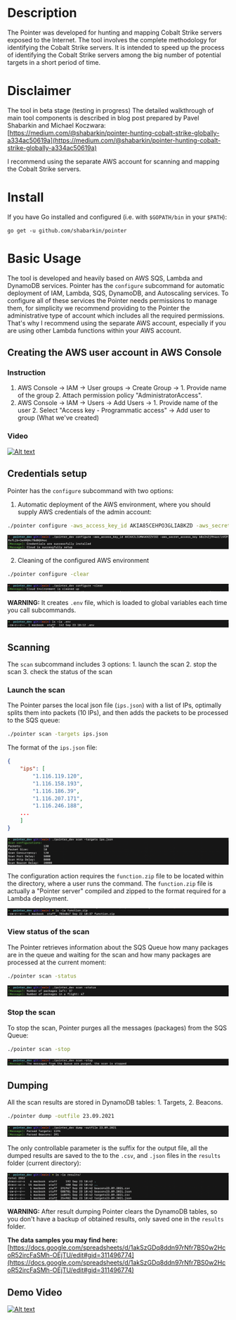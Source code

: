 # Description

The Pointer was developed for hunting and mapping Cobalt Strike servers exposed to the Internet. The tool involves the complete methodology for identifying the Cobalt Strike servers. It is intended to speed up the process of identifying the Cobalt Strike servers among the big number of potential targets in a short period of time.

# Disclaimer

The tool in beta stage (testing in progress)
The detailed walkthrough of main tool components is described in blog post prepared by Pavel Shabarkin and Michael Koczwara: [https://medium.com/@shabarkin/pointer-hunting-cobalt-strike-globally-a334ac50619a](https://medium.com/@shabarkin/pointer-hunting-cobalt-strike-globally-a334ac50619a)

I recommend using the separate AWS account for scanning and mapping the Cobalt Strike servers. 

# Install

If you have Go installed and configured (i.e. with `$GOPATH/bin` in your `$PATH`):

```
go get -u github.com/shabarkin/pointer
```

# Basic Usage

The tool is developed and heavily based on AWS SQS, Lambda and DynamoDB services. Pointer has the `configure` subcommand for automatic deployment of IAM, Lambda, SQS, DynamoDB, and Autoscaling services. To configure all of these services the Pointer needs permissions to manage them, for simplicity we recommend providing to the Pointer the administrative type of account which includes all the required permissions. That's why I recommend using the separate AWS account, especially if you are using other Lambda functions within your AWS account.

## Creating the AWS user account in AWS Console

### Instruction

1. AWS Console → IAM → User groups → Create Group → 1. Provide name of the group 2. Attach permission policy "AdministratorAccess". 
2. AWS Console → IAM → Users → Add Users → 1. Provide name of the user 2. Select "Access key - Programmatic access" → Add user to group (What we've created) 

### Video

[![Alt text](https://img.youtube.com/vi/YgBc96u0hM4/0.jpg)](https://www.youtube.com/watch?v=YgBc96u0hM4)

## Credentials setup

Pointer has the `configure` subcommand with two options:

1. Automatic deployment of the AWS environment, where you should supply AWS credentials of the admin account: 

```bash
./pointer configure -aws_access_key_id AKIA85CEHPO3GLIABKZD -aws_secret_access_key LW3bDF8xJvzGgArqMo0h4kuCYsnubU23kGICGp/p
```

![Screenshot 2021-09-23 at 10.13.26.png](_img/Screenshot_2021-09-23_at_10.13.26.png)

2. Cleaning of the configured AWS environment 

```bash
./pointer configure -clear
```

![Screenshot 2021-09-23 at 10.13.59.png](_img/Screenshot_2021-09-23_at_10.13.59.png)

**WARNING:** It creates `.env` file, which is loaded to global variables each time you call subcommands.

![Screenshot 2021-09-23 at 10.14.17.png](_img/Screenshot_2021-09-23_at_10.14.17.png)

## Scanning

The `scan` subcommand includes 3 options: 1. launch the scan 2. stop the scan 3. check the status of the scan

### Launch the scan

The Pointer parses the local json file (`ips.json`) with a list of IPs, optimally splits them into packets (10 IPs), and then adds the packets to be processed to the SQS queue: 

```bash
./pointer scan -targets ips.json
```

The format of the `ips.json` file:

```json
{
    "ips": [
        "1.116.119.120",
        "1.116.158.193",
        "1.116.186.39",
        "1.116.207.171",
        "1.116.246.188",
	...
    ]
}
```

![Screenshot 2021-09-23 at 10.30.06.png](_img/Screenshot_2021-09-23_at_10.30.06.png)

The configuration action requires the `function.zip` file to be located within the directory, where a user runs the command. The `function.zip` file is actually a "Pointer server" compiled and zipped to the format required for a Lambda deployment. 

![Screenshot 2021-09-23 at 11.00.10.png](_img/Screenshot_2021-09-23_at_11.00.10.png)

### View status of the scan

The Pointer retrieves information about the SQS Queue how many packages are in the queue and waiting for the scan and how many packages are processed at the current moment:

```bash
./pointer scan -status
```

![Screenshot 2021-09-23 at 10.31.12.png](_img/Screenshot_2021-09-23_at_10.31.12.png)

### Stop the scan

To stop the scan, Pointer purges all the messages (packages) from the SQS Queue: 

```bash
./pointer scan -stop
```

![Screenshot 2021-09-23 at 10.31.59.png](_img/Screenshot_2021-09-23_at_10.31.59.png)

## Dumping

All the scan results are stored in DynamoDB tables: 1. Targets, 2. Beacons. 

```bash
./pointer dump -outfile 23.09.2021
```

![Screenshot 2021-09-23 at 10.43.03.png](_img/Screenshot_2021-09-23_at_10.43.03.png)

The only controllable parameter is the suffix for the output file, all the dumped results are saved to the to the `.csv`, and `.json` files in the `results` folder (current directory):

![Screenshot 2021-09-23 at 10.51.19.png](_img/Screenshot_2021-09-23_at_10.51.19.png)

**WARNING:** After result dumping Pointer clears the DynamoDB tables, so you don't have a backup of obtained results, only saved one in the `results` folder.

**The data samples you may find here:** [https://docs.google.com/spreadsheets/d/1akSzGDq8ddn97rNfr7BS0w2HcoR52ircFaSMh-OEjTU/edit#gid=311496774](https://docs.google.com/spreadsheets/d/1akSzGDq8ddn97rNfr7BS0w2HcoR52ircFaSMh-OEjTU/edit#gid=311496774)

## Demo Video

[![Alt text](https://img.youtube.com/vi/ToXfFPldGVc/0.jpg)](https://www.youtube.com/watch?v=ToXfFPldGVc)
